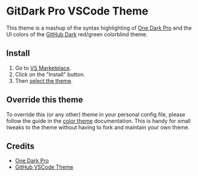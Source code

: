 # GitDark Pro VSCode Theme

This theme is a mashup of the syntax highlighting of [One Dark Pro](https://github.com/one-dark/vscode-one-dark-pro) and the UI colors of the [GitHub Dark](https://github.com/primer/github-vscode-theme) red/green colorblind theme.

## Install

1. Go to [VS Marketplace](https://marketplace.visualstudio.com/items?itemName=sleddev.gitdark-pro).
2. Click on the "Install" button.
3. Then [select the theme](https://code.visualstudio.com/docs/getstarted/themes#_selecting-the-color-theme).

## Override this theme

To override this (or any other) theme in your personal config file, please follow the guide in the [color theme](https://code.visualstudio.com/api/extension-guides/color-theme) documentation. This is handy for small tweaks to the theme without having to fork and maintain your own theme. 

## Credits

- [One Dark Pro](https://github.com/one-dark/vscode-one-dark-pro)
- [GitHub VSCode Theme](https://github.com/primer/github-vscode-theme)
